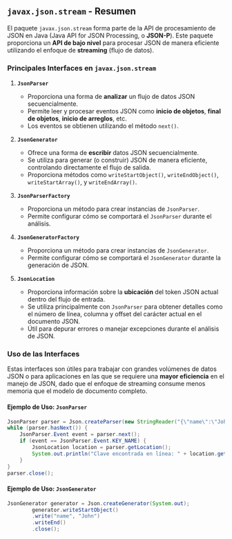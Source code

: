 ## `javax.json.stream` - Resumen

El paquete `javax.json.stream` forma parte de la API de procesamiento de JSON en Java (Java API for JSON Processing, o **JSON-P**). Este paquete proporciona un **API de bajo nivel** para procesar JSON de manera eficiente utilizando el enfoque de **streaming** (flujo de datos).

### Principales Interfaces en `javax.json.stream`

1. **`JsonParser`**
    - Proporciona una forma de **analizar** un flujo de datos JSON secuencialmente.
    - Permite leer y procesar eventos JSON como **inicio de objetos**, **final de objetos**, **inicio de arreglos**, etc.
    - Los eventos se obtienen utilizando el método `next()`.

2. **`JsonGenerator`**
    - Ofrece una forma de **escribir** datos JSON secuencialmente.
    - Se utiliza para generar (o construir) JSON de manera eficiente, controlando directamente el flujo de salida.
    - Proporciona métodos como `writeStartObject()`, `writeEndObject()`, `writeStartArray()`, y `writeEndArray()`.

3. **`JsonParserFactory`**
    - Proporciona un método para crear instancias de `JsonParser`.
    - Permite configurar cómo se comportará el `JsonParser` durante el análisis.

4. **`JsonGeneratorFactory`**
    - Proporciona un método para crear instancias de `JsonGenerator`.
    - Permite configurar cómo se comportará el `JsonGenerator` durante la generación de JSON.
    
5. **`JsonLocation`**
   - Proporciona información sobre la **ubicación** del token JSON actual dentro del flujo de entrada.
   - Se utiliza principalmente con `JsonParser` para obtener detalles como el número de línea, columna y offset del carácter actual en el documento JSON.
   - Útil para depurar errores o manejar excepciones durante el análisis de JSON.

### Uso de las Interfaces

Estas interfaces son útiles para trabajar con grandes volúmenes de datos JSON o para aplicaciones en las que se requiere una **mayor eficiencia** en el manejo de JSON, dado que el enfoque de streaming consume menos memoria que el modelo de documento completo.

#### Ejemplo de Uso: `JsonParser`

```java
JsonParser parser = Json.createParser(new StringReader("{\"name\":\"John\"}"));
while (parser.hasNext()) {
    JsonParser.Event event = parser.next();
    if (event == JsonParser.Event.KEY_NAME) {
        JsonLocation location = parser.getLocation();
        System.out.println("Clave encontrada en línea: " + location.getLineNumber());
    }
}
parser.close();
```

#### Ejemplo de Uso: `JsonGenerator`
````java
JsonGenerator generator = Json.createGenerator(System.out);
        generator.writeStartObject()
        .write("name", "John")
        .writeEnd()
        .close();
````


